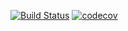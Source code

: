 [![Build Status](https://travis-ci.org/open-synergy/opnsynid-account-invoice-reporting.svg?branch=8.0)](https://travis-ci.org/open-synergy/opnsynid-account-invoice-reporting)
[![codecov](https://codecov.io/gh/open-synergy/opnsynid-account-invoice-reporting/branch/8.0/graph/badge.svg)](https://codecov.io/gh/open-synergy/opnsynid-account-invoice-reporting)
